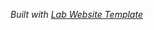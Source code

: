
<!--# penterlab's Website

 Visit **[www.penterlab.org](https://www.penterlab.org)** 🚀 -->

_Built with [Lab Website Template](https://greene-lab.gitbook.io/lab-website-template-docs)_

